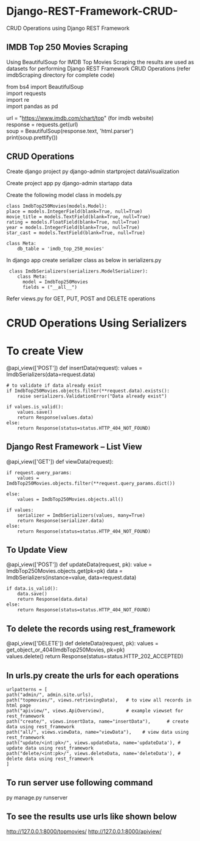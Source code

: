 # Django-REST-Framework-CRUD-
CRUD Operations using Django REST Framework

## IMDB Top 250 Movies Scraping
Using BeautifulSoup for IMDB Top Movies Scraping the results are used as datasets for performing Django REST Framework CRUD Operations
(refer imdbScraping directory for complete code)

from bs4 import BeautifulSoup <br />
import requests <br />
import re <br />
import pandas as pd <br />

url = "https://www.imdb.com/chart/top"  (for imdb website) <br />
response = requests.get(url) <br />
soup = BeautifulSoup(response.text, 'html.parser') <br />
print(soup.prettify()) <br />

## CRUD Operations 
Create django project 
    py django-admin startproject dataVisualization
    
Create project app
    py django-admin startapp data
    
Create the following model class in models.py

    class ImdbTop250Movies(models.Model):
    place = models.IntegerField(blank=True, null=True)
    movie_title = models.TextField(blank=True, null=True)
    rating = models.FloatField(blank=True, null=True)
    year = models.IntegerField(blank=True, null=True)
    star_cast = models.TextField(blank=True, null=True)

    class Meta:
        db_table = 'imdb_top_250_movies'

In django app create serializer class as below in serializers.py
     
     class ImdbSerializers(serializers.ModelSerializer):
        class Meta:
          model = ImdbTop250Movies
          fields = ("__all__")

Refer views.py for GET, PUT, POST and DELETE operations
# CRUD Operations Using Serializers
# To create View 
@api_view(['POST'])
def insertData(request):
    values = ImdbSerializers(data=request.data)

    # to validate if data already exist
    if ImdbTop250Movies.objects.filter(**request.data).exists():
        raise serializers.ValidationError("Data already exist")

    if values.is_valid():
        values.save()
        return Response(values.data)
    else:
        return Response(status=status.HTTP_404_NOT_FOUND)


## Django Rest Framework – List View 
@api_view(['GET'])
def viewData(request):

    if request.query_params:
        values = ImdbTop250Movies.objects.filter(**request.query_params.dict())

    else:
        values = ImdbTop250Movies.objects.all()

    if values:
        serializer = ImdbSerializers(values, many=True)
        return Response(serializer.data)
    else:
        return Response(status=status.HTTP_404_NOT_FOUND)

## To Update View
@api_view(['POST'])
def updateData(request, pk):
    value = ImdbTop250Movies.objects.get(pk=pk)
    data  = ImdbSerializers(instance=value, data=request.data)

    if data.is_valid():
        data.save()
        return Response(data.data)
    else:
        return Response(status=status.HTTP_404_NOT_FOUND)


## To delete the records using rest_framework
@api_view(['DELETE'])
def deleteData(request, pk):
    values = get_object_or_404(ImdbTop250Movies, pk=pk)       
    values.delete()
    return Response(status=status.HTTP_202_ACCEPTED)

## In urls.py create the urls for each operations
    urlpatterns = [
    path("admin/", admin.site.urls),
    path("topmovies/", views.retrievingData),   # to view all records in html page
    path("apiview/", views.ApiOverview),        # example viewset for rest_framework
    path("create/", views.insertData, name="insertData"),      # create data using rest_framework
    path("all/", views.viewData, name="viewData"),    # view data using rest_framework
    path("update/<int:pk>/", views.updateData, name='updateData'), # update data using rest_framework
    path("delete/<int:pk>/", views.deleteData, name='deleteData'), # delete data using rest_framework
    ]

## To run server use following command
  py manage.py runserver
  
## To see the results use urls like shown below
  http://127.0.0.1:8000/topmovies/
  http://127.0.0.1:8000/apiview/
  
